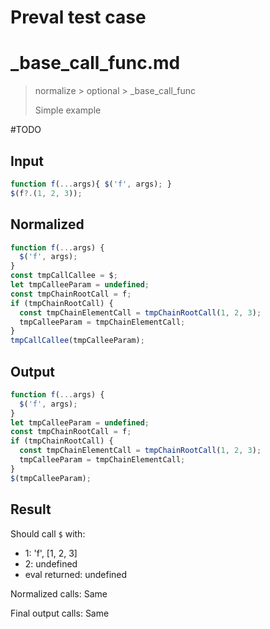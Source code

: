 # Preval test case

# _base_call_func.md

> normalize > optional > _base_call_func
>
> Simple example

#TODO

## Input

`````js filename=intro
function f(...args){ $('f', args); }
$(f?.(1, 2, 3));
`````

## Normalized

`````js filename=intro
function f(...args) {
  $('f', args);
}
const tmpCallCallee = $;
let tmpCalleeParam = undefined;
const tmpChainRootCall = f;
if (tmpChainRootCall) {
  const tmpChainElementCall = tmpChainRootCall(1, 2, 3);
  tmpCalleeParam = tmpChainElementCall;
}
tmpCallCallee(tmpCalleeParam);
`````

## Output

`````js filename=intro
function f(...args) {
  $('f', args);
}
let tmpCalleeParam = undefined;
const tmpChainRootCall = f;
if (tmpChainRootCall) {
  const tmpChainElementCall = tmpChainRootCall(1, 2, 3);
  tmpCalleeParam = tmpChainElementCall;
}
$(tmpCalleeParam);
`````

## Result

Should call `$` with:
 - 1: 'f', [1, 2, 3]
 - 2: undefined
 - eval returned: undefined

Normalized calls: Same

Final output calls: Same
